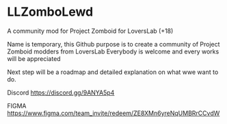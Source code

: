 # LLZomboLewd
A community mod for Project Zomboid for LoversLab (+18)

Name is temporary, this Github purpose is to create a community of Project Zomboid modders from LoversLab
Everybody is welcome and every works will be appreciated

Next step will be a roadmap and detailed explanation on what wwe want to do.

Discord 
https://discord.gg/9ANYA5p4

FIGMA 
https://www.figma.com/team_invite/redeem/ZE8XMn6yreNqUMBRrCCvdW
